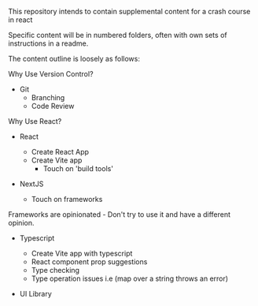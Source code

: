 This repository intends to contain supplemental content for a crash course in react 

Specific content will be in numbered folders, often with own sets of instructions in a readme. 

The content outline is loosely as follows:

Why Use Version Control?
* Git
    * Branching
    * Code Review

Why Use React?
* React
    * Create React App
    * Create Vite app
        * Touch on 'build tools'


* NextJS
    * Touch on frameworks

Frameworks are opinionated - Don't try to use it and have a different opinion. 


* Typescript
    * Create Vite app with typescript
    * React component prop suggestions
    * Type checking
    * Type operation issues i.e (map over a string throws an error)


* UI Library
